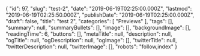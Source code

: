 {
    "id": 97,
    "slug": "test-2",
    "date": "2019-06-19T02:25:00.000Z",
    "lastmod": "2019-06-19T02:25:50.000Z",
    "publishDate": "2019-06-19T02:25:00.000Z",
    "draft": false,
    "title": "test 2",
    "categories": [
        "Previews"
    ],
    "tags": [],
    "summary": null,
    "summaryBullets": [],
    "image": [],
    "backgroundImage": [],
    "readingTime": 6,
    "buttons": [],
    "metaTitle": null,
    "description": null,
    "ogTitle": null,
    "ogDescription": null,
    "ogImage": [],
    "twitterTitle": null,
    "twitterDescription": null,
    "twitterImage": [],
    "robots": "follow,index"
}
